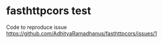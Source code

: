 # fasthttpcors test

Code to reproduce issue https://github.com/AdhityaRamadhanus/fasthttpcors/issues/1

